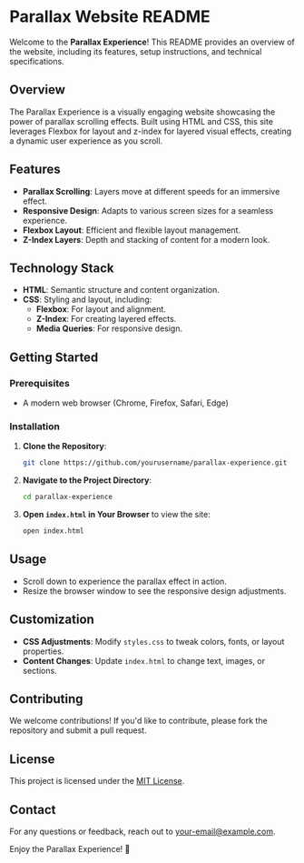 # Parallax Website README

Welcome to the **Parallax Experience**! This README provides an overview of the website, including its features, setup instructions, and technical specifications. 

## Overview

The Parallax Experience is a visually engaging website showcasing the power of parallax scrolling effects. Built using HTML and CSS, this site leverages Flexbox for layout and z-index for layered visual effects, creating a dynamic user experience as you scroll.

## Features

- **Parallax Scrolling**: Layers move at different speeds for an immersive effect.
- **Responsive Design**: Adapts to various screen sizes for a seamless experience.
- **Flexbox Layout**: Efficient and flexible layout management.
- **Z-Index Layers**: Depth and stacking of content for a modern look.

## Technology Stack

- **HTML**: Semantic structure and content organization.
- **CSS**: Styling and layout, including:
  - **Flexbox**: For layout and alignment.
  - **Z-Index**: For creating layered effects.
  - **Media Queries**: For responsive design.

## Getting Started

### Prerequisites

- A modern web browser (Chrome, Firefox, Safari, Edge)

### Installation

1. **Clone the Repository**:
   ```bash
   git clone https://github.com/yourusername/parallax-experience.git
   ```

2. **Navigate to the Project Directory**:
   ```bash
   cd parallax-experience
   ```

3. **Open `index.html` in Your Browser** to view the site:
   ```bash
   open index.html
   ```

## Usage

- Scroll down to experience the parallax effect in action.
- Resize the browser window to see the responsive design adjustments.

## Customization

- **CSS Adjustments**: Modify `styles.css` to tweak colors, fonts, or layout properties.
- **Content Changes**: Update `index.html` to change text, images, or sections.

## Contributing

We welcome contributions! If you'd like to contribute, please fork the repository and submit a pull request.

## License

This project is licensed under the [MIT License](LICENSE).

## Contact

For any questions or feedback, reach out to [your-email@example.com](mailto:your-email@example.com).

Enjoy the Parallax Experience! 🚀
